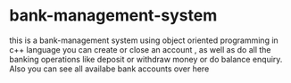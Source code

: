 # bank-management-system
this is a bank-management system using object oriented programming in c++ language
you can create or close an account , as well as do all the banking operations like 
deposit or withdraw money or do balance enquiry.
Also you can see all availabe bank accounts over here
